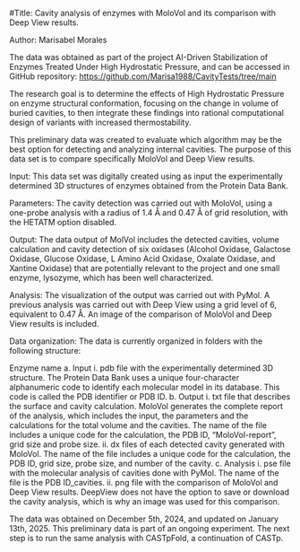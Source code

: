 #Title: Cavity analysis of enzymes with MoloVol and its comparison with Deep View results. 

Author: Marisabel Morales

The data was obtained as part of the project AI-Driven Stabilization of Enzymes Treated Under High Hydrostatic Pressure, and can be accessed in GitHub repository: https://github.com/Marisa1988/CavityTests/tree/main

The research goal is to determine the effects of High Hydrostatic Pressure on enzyme structural conformation, focusing on the change in volume of buried cavities, to then integrate these findings into rational computational design of variants with increased thermostability.

This preliminary data was created to evaluate which algorithm may be the best option for detecting and analyzing internal cavities. The purpose of this data set is to compare specifically MoloVol and Deep View results.  

Input: This data set was digitally created using as input the experimentally determined 3D structures of enzymes obtained from the Protein Data Bank.

Parameters: The cavity detection was carried out with MoloVol, using a one-probe analysis with a radius of 1.4 Å and 0.47 Å of grid resolution, with the HETATM option disabled.

Output: The data output of MolVol includes the detected cavities, volume calculation and cavity detection of six oxidases (Alcohol Oxidase, Galactose Oxidase, Glucose Oxidase, L Amino Acid Oxidase, Oxalate Oxidase, and Xantine Oxidase) that are potentially relevant to the project and one small enzyme, lysozyme, which has been well characterized. 

Analysis: The visualization of the output was carried out with PyMol. A previous analysis was carried out with Deep View using a grid level of 6, equivalent to 0.47 Å. An image of the comparison of MoloVol and Deep View results is included.

Data organization: The data is currently organized in folders with the following structure:

Enzyme name
  a.	Input
    i.	pdb file with the experimentally determined 3D structure. The Protein Data Bank uses a unique four-character alphanumeric code to identify each molecular model in its database. This code is called the PDB identifier or PDB ID.
  b.	Output
    i.	txt file that describes the surface and cavity calculation. MoloVol generates the complete report of the analysis, which includes the input, the parameters and the calculations for the total volume and the cavities. The name of the file includes a unique code for the calculation, the PDB ID, “MoloVol-report”, grid size and probe size.
    ii.	dx files of each detected cavity generated with MoloVol. The name of the file includes a unique code for the calculation, the PDB ID, grid size, probe size, and number of the cavity.
  c.	Analysis
    i.	pse file with the molecular analysis of cavities done with PyMol. The name of the file is the PDB ID_cavities.
    ii.	png file with the comparison of MoloVol and Deep View results. DeepView does not have the option to save or download the cavity analysis, which is why an image was used for this comparison.

The data was obtained on December 5th, 2024, and updated on January 13th, 2025. This preliminary data is part of an ongoing experiment. The next step is to run the same analysis with CASTpFold, a continuation of CASTp. 
